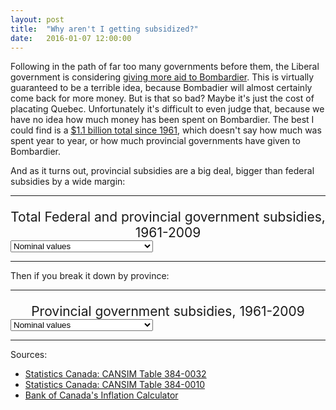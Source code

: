 ```yaml
---
layout: post
title:  "Why aren't I getting subsidized?"
date:   2016-01-07 12:00:00
---
```


Following in the path of far too many governments before them, the Liberal government is considering [giving more aid to Bombardier](http://www.bloomberg.com/news/articles/2016-01-04/bombardier-an-anchor-for-canada-trudeau-briefing-memo-says). This is virtually guaranteed to be a terrible idea, because Bombadier will almost certainly come back for more money. But is that so bad? Maybe it's just the cost of placating Quebec. Unfortunately it's difficult to even judge that, because we have no idea how much money has been spent on Bombardier. The best I could find is a [$1.1 billion total since 1961](http://www.huffingtonpost.ca/mark-milke/bombardier-corporate-welfare-trap_b_4705751.html), which doesn't say how much was spent year to year, or how much provincial governments have given to Bombardier.

And as it turns out, provincial subsidies are a big deal, bigger than federal subsidies by a wide margin:

* * *

<div id="subsdTip" class="hidden">
  <p id="tipTop"><span id="tipTitle"></span></p>
  <p class="tipInfo"><span id="tipText1"></span></p>
  <p class="tipInfo"><span id="tipText2"></span></p>
</div>
<p id="subsdTitle">Total Federal and provincial government subsidies, 1961-2009</p>
<div>
  <select id="substSelect">
    <option value="nominal" selected="selected">Nominal values</option>
    <option value="inflation">Adjusted for inflation (2015 dollars)</option>
  </select>
</div>
<div id="subsdChart"></div>

* * *

Then if you break it down by province:

* * *

<p id="subprTitle">Provincial government subsidies, 1961-2009</p>
<div>
  <select id="subprSelect">
    <option value="nominal" selected="selected">Nominal values</option>
    <option value="inflation">Adjusted for inflation (2015 dollars)</option>
  </select>
</div>
<div id="subprChart"></div>

* * *

Sources:

- [Statistics Canada: CANSIM Table 384-0032]()
- [Statistics Canada: CANSIM Table 384-0010]()
- [Bank of Canada's Inflation Calculator](http://www.bankofcanada.ca/rates/related/inflation-calculator/)


<style>

#subsdChart text,
#subprChart text {
  font-size: 10px;
}

#subsdChart .axis path,
#subsdChart .axis line,
#subprChart .axis path,
#subprChart .axis line {
  fill: none;
  stroke: #000;
  shape-rendering: crispEdges;
}

#subsdTitle,
#subprTitle {
	font-size: 1.5em;
	margin-bottom: 0;
  text-align: center;
}

.subsdSubTitle {
	font-style: italic;
	text-align: center;
}

#subsdChart .x.axis path,
#subprChart .x.axis path {
  display: none;
}

#subsdChart .line, 
#subprChart .line {
  fill: none;
  stroke-linecap: "round";
  stroke-width: 1.5px;
}

#subsdChart .fedLine {
	stroke: #FF0000;
}

#subsdChart .provLine {
	stroke: #808080;
}

#subsdChart .fedCircle {
	fill: #FF0000;
}

#subsdChart .provRect {
	fill: #000000;
}

/* Tooltip */
.hidden {
  display: none;
}

#subsdTip {
  border: 1px solid black;
  border-radius: 5px;
  background-color: white;
  box-shadow: 2px 2px 2px 3px rgba(0, 0, 0, 0.05);
  position: absolute;
  width: 225px;
  height: auto;
  padding: 10px;
  pointer-events: none;
}

#subsdTip strong {
  font-weight: bold;
}

#subsdTip #tipTop {
  font-size: 16px;
  font-weight: bold;
  margin-bottom: 10px !important;
}

#subsdTip .tipInfo {
  font-size: 12px;
  margin: 0;
}

.hidden {
  display: none;
}

</style>

<script src="https://cdnjs.cloudflare.com/ajax/libs/queue-async/1.0.7/queue.min.js"></script>

<script>

var coordinates = [0, 0];
var body = d3.select("body")
    .on("mousemove", function() {
      coordinates = d3.mouse(this);
    })
    .on("mousedown", function() {
      coordinates = d3.mouse(this);
    });

/*
*	Total Federal & Provincial subsidies
*/

subsdChart();

function subsdChart() {

	var margin = {top: 20, right: 20, bottom: 30, left: 50},
	    width = 740 - margin.left - margin.right,
	    height = 300 - margin.top - margin.bottom;

	var parseDate = d3.time.format("%Y").parse;

	var format = d3.format(",.0");

	var govLevels = ["Federal subsidies", "Provincial subsidies"];
	var dataSources = ["CANSIM Table 384-0032", "CANSIM Table 384-0010"];
	var dataColours = ["#FF0000", "#808080"];

	var x = d3.time.scale()
	    .range([0, width]);

	var y = d3.scale.linear()
	    .range([height, 0]);

	var xAxis = d3.svg.axis()
	    .scale(x)
	    .orient("bottom");

	var yAxis = d3.svg.axis()
	    .scale(y)
	    .orient("left");

	var selectedOpt = "nominal";

	var lineStart = d3.svg.line()
	  .x(function(d) { return x(d.Year); })
	  .y(function(d) { return y(0); });

	var fedLine = d3.svg.line()
    .x(function(d) { return x(d.Year); })
    .y(function(d) { return y(d.Federal); });

	var provLine = d3.svg.line()
    .x(function(d) { return x(d.Year); })
    .y(function(d) { return y(d.Provincial); });

	var fedInfLine = d3.svg.line()
    .x(function(d) { return x(d.Year); })
    .y(function(d) { return y(d.FedInf); });

	var provInfLine = d3.svg.line()
    .x(function(d) { return x(d.Year); })
    .y(function(d) { return y(d.ProvInf); });

  function coolLine(yData) {
  	return d3.svg.line()
	    .x(function(d) { return x(d.Year); })
	    .y(function(d) { return y(d[yData]); });
  }

	var svg = d3.select("#subsdChart").append("svg")
	    .attr("width", width + margin.left + margin.right)
	    .attr("height", height + margin.top + margin.bottom)
	  .append("g")
	    .attr("transform", "translate(" + margin.left + "," + margin.top + ")");

	queue()
	  .defer(d3.csv, "{{ site.baseurl }}/data/2016/01/subsd_can_384-0032.csv", type)
	  .defer(d3.csv, "{{ site.baseurl }}/data/2016/01/subsd_can_384-0010.csv", type)
	  .await(ready);

	function ready (error, csim3840032, csim3840010) {
	  if (error) throw error;

	  x.domain([d3.min(csim3840032, function(d) { return d.Year; }), 
	  	d3.max(csim3840010, function(d) { return d.Year; })]);
	  y.domain([d3.min(csim3840032, function(d) { return d.Provincial; }), 
	  	d3.max(csim3840010, function(d) { return d.FedInf; })]);

	  svg.append("g")
	      .attr("class", "x axis")
	      .attr("transform", "translate(0," + height + ")")
	      .call(xAxis);

	  var yAxisLine = svg.append("g")
	      .attr("class", "y axis")
	      .call(yAxis);

	  var yAxisLabel = yAxisLine.append("text")
	      .attr("transform", "rotate(-90)")
	      .attr("y", 6)
	      .attr("dy", ".71em")
	      .style("text-anchor", "end")
	      .text("Million dollars");

	  var oldFedLine = makeLine(csim3840032, "fed");
	  var newFedLine = makeLine(csim3840010, "fed");
	  var oldProvLine = makeLine(csim3840032, "prov");
	  var newProvLine = makeLine(csim3840010, "prov");

		function makeLine(data, name) {
			return svg.append("path")
		    .datum(data)
		    .attr("class", "line " + name + "Line")
		    .attr("d", lineStart);
		}

		var oldFedCircles = svg.selectAll("oldCircles")
			.data(csim3840032)
			.enter()
			.append("circle")
			.attr("class", "fedCircle")
			.attr("cx", function(d) { return x(d.Year); })
			.attr("cy", function(d) { return y(1); })
			.attr("r", 2)
			.on("mouseover", function(d) { showTooltip(d, govLevels[0], dataSources[0]); })
			.on("mouseout", function(d) { d3.select("#subsdTip").classed("hidden", true); });

		var newFedCircles = svg.selectAll("newCircles")
			.data(csim3840010)
			.enter()
			.append("circle")
			.attr("class", "fedCircle")
			.attr("cx", function(d) { return x(d.Year); })
			.attr("cy", function(d) { return y(0); })
			.attr("r", 2)
			.on("mouseover", function(d) { showTooltip(d, govLevels[0], dataSources[1]); })
			.on("mouseout", function(d) { d3.select("#subsdTip").classed("hidden", true); });

		var oldProvRects = svg.selectAll("oldProvRects")
			.data(csim3840032)
			.enter()
			.append("rect")
			.attr("class", "provRect")
			.attr("x", function(d) { return x(d.Year) - 2; })
			.attr("y", function(d) { return y(1); })
			.attr("width", 4)
			.attr("height", 4)
			.on("mouseover", function(d) { showTooltip(d, govLevels[1], dataSources[0]); })
			.on("mouseout", function(d) { d3.select("#subsdTip").classed("hidden", true); });

		var newProvRects = svg.selectAll("newProvRects")
			.data(csim3840010)
			.enter()
			.append("rect")
			.attr("class", "provRect")
			.attr("x", function(d) { return x(d.Year) - 2; })
			.attr("y", function(d) { return y(0); })
			.attr("width", 4)
			.attr("height", 4)
			.on("mouseover", function(d) { showTooltip(d, govLevels[1], dataSources[1]); })
			.on("mouseout", function(d) { d3.select("#subsdTip").classed("hidden", true); });

		function showTooltip(d, gov, source) {
			var xPos = coordinates[0] + 15;
        if (x(d.Year) > width / 2) {
          xPos = coordinates[0] - 250;
        }
        var yPos = coordinates[1];
        d3.select("#subsdTip")
          .style("left", xPos + "px")
          .style("top", yPos + "px");

				d3.select("#subsdTip")
          .select("#tipTitle").text(gov + " – " + d.Year.getFullYear());
        if (selectedOpt === "nominal") {
        	d3.select("#subsdTip")
          	.select("#tipText1")
          	.text("$" + ((gov.substr(0, 1) === "F") ? format(d.Federal) : format(d.Provincial)) + " million dollars");
        } else {
        	d3.select("#subsdTip")
          	.select("#tipText1")
          	.text("$" + ((gov.substr(0, 1) === "F") ? format(d3.round(d.FedInf)) : format(d3.round(d.ProvInf))) + " million dollars");
        }
        d3.select("#subsdTip")
          .select("#tipText2").text(source);

        d3.select("#subsdTip").classed("hidden", false);
		}

		transLine("Federal", "Provincial");
		transShape("Federal", "Provincial");

		function transLine(fedData, provData) {
			oldFedLine.transition()
				.duration(1000)
				.attr("d", coolLine(fedData));

			newFedLine.transition()
				.duration(1000)
				.attr("d", coolLine(fedData));

			oldProvLine.transition()
				.duration(1000)
				.attr("d", coolLine(provData));

			newProvLine.transition()
				.duration(1000)
				.attr("d", coolLine(provData));
		}

		function transShape(fedData, provData) {
			oldFedCircles.transition()
				.duration(1000)
				.attr("cy", function(d) { return y(d[fedData]); });

			newFedCircles.transition()
				.duration(1000)
				.attr("cy", function(d) { return y(d[fedData]); });

			oldProvRects.transition()
				.duration(1000)
				.attr("y", function(d) { return y(d[provData]) - 2; });

			newProvRects.transition()
				.duration(1000)
				.attr("y", function(d) { return y(d[provData]) - 2; });
		}

	var legend = svg.selectAll(".legend")
		  .data(govLevels)
		.enter().append("g")
		  .attr("class", "legend")
		  .attr("transform", function(d, i) { return "translate(0," + ((i * 20)) + ")"; });

  legend.append("rect")
      .attr("x", 50)
      .attr("width", 18)
      .attr("height", 18)
      .style("fill", function(d, i) { return dataColours[i]; });

  legend.append("text")
      .attr("x", 75)
      .attr("y", 9)
      .attr("dy", ".35em")
      .style("text-anchor", "start")
      .text(function(d) { return d; });

  d3.select("#substSelect")
		.on("change", selected);

		function selected() {
			selectedOpt = this.options[this.selectedIndex].value;
			if (selectedOpt === "nominal") {
				transLine("Federal", "Provincial");
				transShape("Federal", "Provincial");
			} else {
				transLine("FedInf", "ProvInf");
				transShape("FedInf", "ProvInf");
			}
		}
	}

	function type(d) {
		d.Year = parseDate(d.Year);
		d.Federal = +d.Federal;
		d.FedInf = +d.FedInf;
		d.Provincial = +d.Provincial;
		d.ProvInf = +d.ProvInf;

    return d;
	}

}


/*
*	Provincial subsidies
*/

subprChart();

function subprChart() {

	var margin = {top: 20, right: 20, bottom: 30, left: 50},
	    width = 740 - margin.left - margin.right,
	    height = 300 - margin.top - margin.bottom;

	var parseDate = d3.time.format("%Y").parse;

	var format = d3.format(",.0");

	var govLevels = ["Federal subsidies", "Provincial subsidies"];
	var dataSources = ["CANSIM Table 384-0032", "CANSIM Table 384-0010"];
	var dataColours = ["#FF0000", "#808080"];

	var x = d3.time.scale()
	    .range([0, width]);

	var y = d3.scale.linear()
	    .range([height, 0]);

	var xAxis = d3.svg.axis()
	    .scale(x)
	    .orient("bottom");

	var yAxis = d3.svg.axis()
	    .scale(y)
	    .orient("left");

	var selectedOpt = "nominal";

	var lineStart = d3.svg.line()
	  .x(function(d) { return x(d.Year); })
	  .y(function(d) { return y(0); });

	var fedLine = d3.svg.line()
    .x(function(d) { return x(d.Year); })
    .y(function(d) { return y(d.Federal); });

	var provLine = d3.svg.line()
    .x(function(d) { return x(d.Year); })
    .y(function(d) { return y(d.Provincial); });

	var fedInfLine = d3.svg.line()
    .x(function(d) { return x(d.Year); })
    .y(function(d) { return y(d.FedInf); });

	var provInfLine = d3.svg.line()
    .x(function(d) { return x(d.Year); })
    .y(function(d) { return y(d.ProvInf); });

	var svg = d3.select("#subprChart").append("svg")
	    .attr("width", width + margin.left + margin.right)
	    .attr("height", height + margin.top + margin.bottom)
	  .append("g")
	    .attr("transform", "translate(" + margin.left + "," + margin.top + ")");

	queue()
	  .defer(d3.csv, "{{ site.baseurl }}/data/2016/01/subsd_can_384-0032.csv", type)
	  .defer(d3.csv, "{{ site.baseurl }}/data/2016/01/subsd_can_384-0010.csv", type)
	  .await(ready);

	function ready (error, csim3840032, csim3840010) {
	  if (error) throw error;

	  x.domain([d3.min(csim3840032, function(d) { return d.Year; }), 
	  	d3.max(csim3840010, function(d) { return d.Year; })]);
	  y.domain([d3.min(csim3840032, function(d) { return d.Provincial; }), 
	  	d3.max(csim3840010, function(d) { return d.FedInf; })]);

	  svg.append("g")
	      .attr("class", "x axis")
	      .attr("transform", "translate(0," + height + ")")
	      .call(xAxis);

	  var yAxisLine = svg.append("g")
	      .attr("class", "y axis")
	      .call(yAxis);

	  var yAxisLabel = yAxisLine.append("text")
	      .attr("transform", "rotate(-90)")
	      .attr("y", 6)
	      .attr("dy", ".71em")
	      .style("text-anchor", "end")
	      .text("Million dollars");

	  var oldFedLine = makeLine(csim3840032, "fed");
	  var newFedLine = makeLine(csim3840010, "fed");
	  var oldProvLine = makeLine(csim3840032, "prov");
	  var newProvLine = makeLine(csim3840010, "prov");

		function makeLine(data, name) {
			return svg.append("path")
		    .datum(data)
		    .attr("class", "line " + name + "Line")
		    .attr("d", lineStart);
		}

		var oldFedCircles = svg.selectAll("oldCircles")
			.data(csim3840032)
			.enter()
			.append("circle")
			.attr("class", "fedCircle")
			.attr("cx", function(d) { return x(d.Year); })
			.attr("cy", function(d) { return y(1); })
			.attr("r", 2)
			.on("mouseover", function(d) { showTooltip(d, govLevels[0], dataSources[0]); })
			.on("mouseout", function(d) { d3.select("#subsdTip").classed("hidden", true); });

		var newFedCircles = svg.selectAll("newCircles")
			.data(csim3840010)
			.enter()
			.append("circle")
			.attr("class", "fedCircle")
			.attr("cx", function(d) { return x(d.Year); })
			.attr("cy", function(d) { return y(0); })
			.attr("r", 2)
			.on("mouseover", function(d) { showTooltip(d, govLevels[0], dataSources[1]); })
			.on("mouseout", function(d) { d3.select("#subsdTip").classed("hidden", true); });

		var oldProvRects = svg.selectAll("oldProvRects")
			.data(csim3840032)
			.enter()
			.append("rect")
			.attr("class", "provRect")
			.attr("x", function(d) { return x(d.Year) - 2; })
			.attr("y", function(d) { return y(1); })
			.attr("width", 4)
			.attr("height", 4)
			.on("mouseover", function(d) { showTooltip(d, govLevels[1], dataSources[0]); })
			.on("mouseout", function(d) { d3.select("#subsdTip").classed("hidden", true); });

		var newProvRects = svg.selectAll("newProvRects")
			.data(csim3840010)
			.enter()
			.append("rect")
			.attr("class", "provRect")
			.attr("x", function(d) { return x(d.Year) - 2; })
			.attr("y", function(d) { return y(0); })
			.attr("width", 4)
			.attr("height", 4)
			.on("mouseover", function(d) { showTooltip(d, govLevels[1], dataSources[1]); })
			.on("mouseout", function(d) { d3.select("#subsdTip").classed("hidden", true); });

		function showTooltip(d, gov, source) {
			var xPos = coordinates[0] + 15;
        if (x(d.Year) > width / 2) {
          xPos = coordinates[0] - 250;
        }
        var yPos = coordinates[1];
        d3.select("#subsdTip")
          .style("left", xPos + "px")
          .style("top", yPos + "px");

				d3.select("#subsdTip")
          .select("#tipTitle").text(gov + " – " + d.Year.getFullYear());
        if (selectedOpt === "nominal") {
        	d3.select("#subsdTip")
          	.select("#tipText1")
          	.text("$" + ((gov.substr(0, 1) === "F") ? format(d.Federal) : format(d.Provincial)) + " million dollars");
        } else {
        	d3.select("#subsdTip")
          	.select("#tipText1")
          	.text("$" + ((gov.substr(0, 1) === "F") ? format(d3.round(d.FedInf)) : format(d3.round(d.ProvInf))) + " million dollars");
        }
        d3.select("#subsdTip")
          .select("#tipText2").text(source);

        d3.select("#subsdTip").classed("hidden", false);
		}

		transLine(fedLine, provLine);
		transShape("Federal", "Provincial");

		function transLine(fedLineFunc, provLineFunc) {
			oldFedLine.transition()
				.duration(1000)
				.attr("d", fedLineFunc);

			newFedLine.transition()
				.duration(1000)
				.attr("d", fedLineFunc);

			oldProvLine.transition()
				.duration(1000)
				.attr("d", provLineFunc);

			newProvLine.transition()
				.duration(1000)
				.attr("d", provLineFunc);
		}

		function transShape(fedData, provData) {
			oldFedCircles.transition()
				.duration(1000)
				.attr("cy", function(d) { return y(d[fedData]); });

			newFedCircles.transition()
				.duration(1000)
				.attr("cy", function(d) { return y(d[fedData]); });

			oldProvRects.transition()
				.duration(1000)
				.attr("y", function(d) { return y(d[provData]) - 2; });

			newProvRects.transition()
				.duration(1000)
				.attr("y", function(d) { return y(d[provData]) - 2; });
		}

	var legend = svg.selectAll(".legend")
		  .data(govLevels)
		.enter().append("g")
		  .attr("class", "legend")
		  .attr("transform", function(d, i) { return "translate(0," + ((i * 20)) + ")"; });

  legend.append("rect")
      .attr("x", 50)
      .attr("width", 18)
      .attr("height", 18)
      .style("fill", function(d, i) { return dataColours[i]; });

  legend.append("text")
      .attr("x", 75)
      .attr("y", 9)
      .attr("dy", ".35em")
      .style("text-anchor", "start")
      .text(function(d) { return d; });

  d3.select("#subprSelect")
		.on("change", selected);

		function selected() {
			selectedOpt = this.options[this.selectedIndex].value;
			if (selectedOpt === "nominal") {
				transLine(fedLine, provLine);
				transShape("Federal", "Provincial");
			} else {
				transLine(fedInfLine, provInfLine);
				transShape("FedInf", "ProvInf");
			}
		}
	}

	function type(d) {
		d.Year = parseDate(d.Year);
		d.Federal = +d.Federal;
		d.FedInf = +d.FedInf;
		d.Provincial = +d.Provincial;
		d.ProvInf = +d.ProvInf;

    return d;
	}

}

</script>